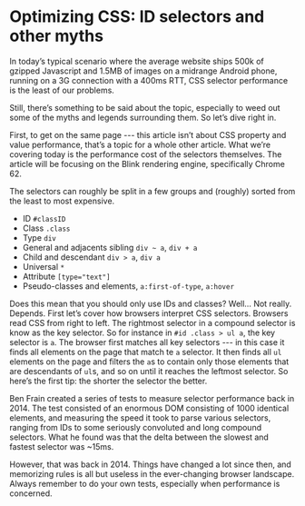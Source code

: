 
# Optimizing CSS: ID selectors and other myths

In today’s typical scenario where the average website ships 500k of gzipped Javascript and 1.5MB of images on a midrange Android phone, running on a 3G connection with a 400ms RTT, CSS selector performance is the least of our problems.

Still, there’s something to be said about the topic, especially to weed out some of the myths and legends surrounding them. So let’s dive right in.

First, to get on the same page --- this article isn’t about CSS property and value performance, that’s a topic for a whole other article. What we’re covering today is the performance cost of the selectors themselves. The article will be focusing on the Blink rendering engine, specifically Chrome 62.

The selectors can roughly be split in a few groups and (roughly) sorted from the least to most expensive.

- ID `#classID`
- Class `.class`
- Type `div`
- General and adjacents sibling `div ~ a`, `div + a`
- Child and descendant `div > a`, `div a`
- Universal `*`
- Attribute `[type="text"]`
- Pseudo-classes and elements, `a:first-of-type`, `a:hover`

Does this mean that you should only use IDs and classes? Well… Not really. Depends. First let’s cover how browsers interpret CSS selectors.
Browsers read CSS from right to left. The rightmost selector in a compound selector is know as the key selector. So for instance in `#id .class > ul a`, the key selector is `a`. The browser first matches all key selectors --- in this case it finds all elements on the page that match te `a` selector. It then finds all `ul` elements on the page and filters the `a`s to contain only those elements that are descendants of `ul`s, and so on until it reaches the leftmost selector. So here’s the first tip: the shorter the selector the better.

Ben Frain created a series of tests to measure selector performance back in 2014. The test consisted of an enormous DOM consisting of 1000 identical elements, and measuring the speed it took to parse various selectors, ranging from IDs to some seriously convoluted and long compound selectors. What he found was that the delta between the slowest and fastest selector was ~15ms.

However, that was back in 2014. Things have changed a lot since then, and memorizing rules is all but useless in the ever-changing browser landscape. Always remember to do your own tests, especially when performance is concerned.


<!--stackedit_data:
eyJoaXN0b3J5IjpbNzUyNjM4MzUzXX0=
-->